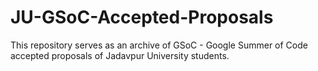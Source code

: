 # JU-GSoC-Accepted-Proposals
This repository serves as an archive of GSoC - Google Summer of Code accepted proposals of Jadavpur University students.
